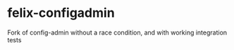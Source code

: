 # felix-configadmin
Fork of config-admin without a race condition, and with working integration tests
